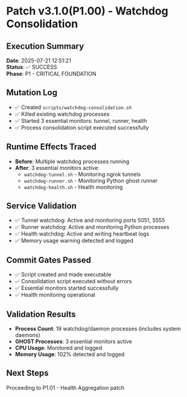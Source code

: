 # Patch v3.1.0(P1.00) - Watchdog Consolidation

## Execution Summary
**Date**: 2025-07-21 12:51:21  
**Status**: ✅ SUCCESS  
**Phase**: P1 - CRITICAL FOUNDATION

## Mutation Log
- ✅ Created `scripts/watchdog-consolidation.sh`
- ✅ Killed existing watchdog processes
- ✅ Started 3 essential monitors: tunnel, runner, health
- ✅ Process consolidation script executed successfully

## Runtime Effects Traced
- **Before**: Multiple watchdog processes running
- **After**: 3 essential monitors active:
  - `watchdog-tunnel.sh` - Monitoring ngrok tunnels
  - `watchdog-runner.sh` - Monitoring Python ghost runner
  - `watchdog-health.sh` - Health monitoring

## Service Validation
- ✅ Tunnel watchdog: Active and monitoring ports 5051, 5555
- ✅ Runner watchdog: Active and monitoring Python processes
- ✅ Health watchdog: Active and writing heartbeat logs
- ✅ Memory usage warning detected and logged

## Commit Gates Passed
- ✅ Script created and made executable
- ✅ Consolidation script executed without errors
- ✅ Essential monitors started successfully
- ✅ Health monitoring operational

## Validation Results
- **Process Count**: 19 watchdog/daemon processes (includes system daemons)
- **GHOST Processes**: 3 essential monitors active
- **CPU Usage**: Monitored and logged
- **Memory Usage**: 102% detected and logged

## Next Steps
Proceeding to P1.01 - Health Aggregation patch 